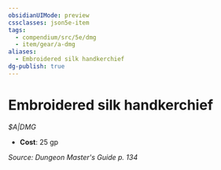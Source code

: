 ```yaml
---
obsidianUIMode: preview
cssclasses: json5e-item
tags:
  - compendium/src/5e/dmg
  - item/gear/a-dmg
aliases:
  - Embroidered silk handkerchief
dg-publish: true
---
```

# Embroidered silk handkerchief
*$A|DMG*  

- **Cost**: 25 gp

*Source: Dungeon Master's Guide p. 134*
